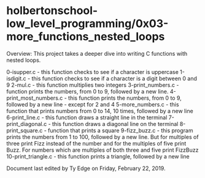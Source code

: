 # holbertonschool-low_level_programming/0x03-more_functions_nested_loops

Overview: This project takes a deeper dive into writing C functions with nested loops.

0-isupper.c - this function checks to see if a character is uppercase
1-isdigit.c - this function checks to see if a character is a digit between 0 and 9
2-mul.c - this function multiplies two integers
3-print_numbers.c - function prints the numbers, from 0 to 9, followed by a new line.
4-print_most_numbers.c - this function prints the numbers, from 0 to 9, followed by a new line - except for 2 and 4
5-more_numbers.c - this function that prints numbers from 0 to 14, 10 times, followed by a new line
6-print_line.c - this function draws a straight line in the terminal
7-print_diagonal.c - this function draws a diagonal line on the terminal
8-print_square.c - function that prints a square
9-fizz_buzz.c - this program prints the numbers from 1 to 100, followed by a new line. But for multiples of three print Fizz instead of the number and for the multiples of five print Buzz. For numbers which are multiples of both three and five print FizzBuzz
10-print_triangle.c - this function prints a triangle, followed by a new line


Document last edited by Ty Edge on Friday, February 22, 2019.